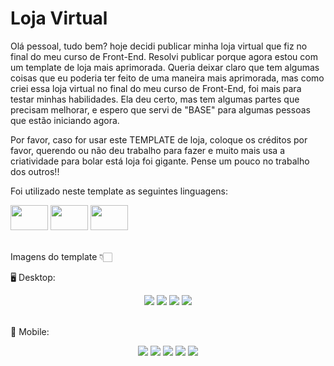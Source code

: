# Loja Virtual

Olá pessoal, tudo bem? hoje decidi publicar minha loja virtual que fiz no final do meu curso de Front-End. Resolvi publicar porque agora estou com um template de loja mais aprimorada. 
Queria deixar claro que tem algumas coisas que eu poderia ter feito de uma maneira mais aprimorada, mas como criei essa loja virtual no final do meu curso de Front-End, 
foi mais para testar minhas habilidades. Ela deu certo, mas tem algumas partes que precisam melhorar, e espero que servi de "BASE" para algumas pessoas que estão iniciando agora.


  Por favor, caso for usar este TEMPLATE de loja, coloque os créditos por favor, querendo ou não deu trabalho para fazer e muito mais usa a criatividade para bolar está loja foi gigante.
  Pense um pouco no trabalho dos outros!!

   Foi utilizado neste template as seguintes linguagens:

<div align="left">
   <img height="40" width="60" src="https://cdn.jsdelivr.net/gh/devicons/devicon/icons/html5/html5-original.svg" />
   <img height="40" width="60" src="https://cdn.jsdelivr.net/gh/devicons/devicon/icons/css3/css3-original.svg" />
   <img height="40" width="60" src="https://cdn.jsdelivr.net/gh/devicons/devicon/icons/jquery/jquery-original-wordmark.svg" />
   <br />
   <br />
</div>

Imagens do template 👇🏻
  
  🖥 Desktop:
  <div align="center">
    <img src="https://cdn.discordapp.com/attachments/1067115770917695550/1155654022762610718/image.png" />
    <img src="https://cdn.discordapp.com/attachments/1067115770917695550/1155654023014256690/image.png" />
    <img src="https://cdn.discordapp.com/attachments/1067115770917695550/1155654023249133588/image.png" />
    <img src="https://cdn.discordapp.com/attachments/1067115770917695550/1155654023492419614/image.png" />
      <br />
      <br />
   </div>
    
  📱 Mobile:
   <div align="center">
      <img src="https://cdn.discordapp.com/attachments/1067115770917695550/1155654914949787648/image.png" />
      <img src="https://cdn.discordapp.com/attachments/1067115770917695550/1155654915247591435/image.png" />
      <img src="https://cdn.discordapp.com/attachments/1067115770917695550/1155654915658616892/image.png" />
      <img src="https://cdn.discordapp.com/attachments/1067115770917695550/1155654915914485881/image.png" />
      <img src="https://cdn.discordapp.com/attachments/1067115770917695550/1155654916132573204/image.png" />
   </div>

